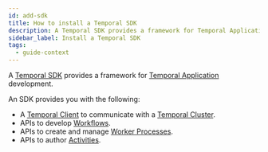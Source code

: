 ```yaml
---
id: add-sdk
title: How to install a Temporal SDK
description: A Temporal SDK provides a framework for Temporal Application development.
sidebar_label: Install a Temporal SDK
tags:
  - guide-context
---
```


A [Temporal SDK](/concepts/what-is-a-temporal-sdk) provides a framework for [Temporal Application](/concepts/what-is-a-temporal-application) development.

An SDK provides you with the following:

- A [Temporal Client](/concepts/what-is-a-temporal-client) to communicate with a [Temporal Cluster](/concepts/what-is-a-temporal-cluster).
- APIs to develop [Workflows](/concepts/what-is-a-workflow).
- APIs to create and manage [Worker Processes](/concepts/what-is-a-worker).
- APIs to author [Activities](/concepts/what-is-an-activity-definition).
